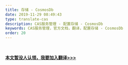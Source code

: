 ```yaml
---
title: 存储 - CosmosDb
date: 2019-11-29 08:49:43
type: translate-cas
description: CAS服务管理 - 配置存储 - CosmosDb
keywords: CAS服务管理，官方文档，翻译，配置存储 - CosmosDb
order: 20
---
```


<br />

**[本文暂没人认领，我要加入翻译>>>](/translate/join.html)**

<br />
